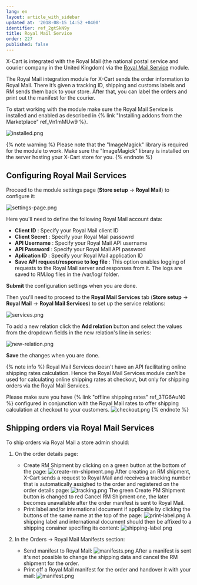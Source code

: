 ```yaml
---
lang: en
layout: article_with_sidebar
updated_at: '2018-08-15 14:52 +0400'
identifier: ref_2gtSkN9y
title: Royal Mail Service
order: 227
published: false
---
```

X-Cart is integrated with the Royal Mail (the national postal service and courier company in the United Kingdom) via the [Royal Mail Service](https://market.x-cart.com/addons/royal-mail-service.html "Royal Mail Service") module.

The Royal Mail integration module for X-Cart sends the order information to Royal Mail. There it’s given a tracking ID, shipping and customs labels and RM sends them back to your store. After that, you can label the orders and print out the manifest for the courier.

To start working with the module make sure the Royal Mail Service is installed and enabled as described in {% link "Installing addons from the Marketplace" ref_Vn1mMUw9 %}.

![installed.png]({{site.baseurl}}/attachments/ref_2gtSkN9y/installed.png)

{% note warning %}
Please note that the "ImageMagick" library is required for the module to work.
Make sure the "ImageMagick" library is installed on the server hosting your X-Cart store for you.
{% endnote %}

## Configuring Royal Mail Services

Proceed to the module settings page (**Store setup** -> **Royal Mail**) to configure it:

![settings-page.png]({{site.baseurl}}/attachments/ref_2gtSkN9y/settings-page.png)

Here you'll need to define the following Royal Mail account data:
* **Client ID** : Specify your Royal Mail client ID
* **Client Secret** : Specify your Royal Mail passowrd
* **API Username** : Specify your Royal Mail API username
* **API Password** : Specify your Royal Mail API password
* **Aplication ID** : Specify your Royal Mail application ID
* **Save API request/response to log file** :  This option enables logging of requests to the Royal Mail server and responses from it. The logs are saved to RM.log files in the <X-Cart>/var/log/ folder. 

**Submit** the configuration settings when you are done. 

Then you'll need to proceed to the **Royal Mail Services** tab (**Store setup** -> **Royal Mail** -> **Royal Mail Services**) to set up the service relations:

![services.png]({{site.baseurl}}/attachments/ref_2gtSkN9y/services.png)

To add a new relation click the **Add relation** button and select the values from the dropdown fields in the new relation's line in series:

![new-relation.png]({{site.baseurl}}/attachments/ref_2gtSkN9y/new-relation.png)

**Save** the changes when you are done.

{% note info %}
Royal Mail Services doesn't have an API facilitating online shipping rates calculation. Hence the Royal Mail Services module can't be used for calculating online shipping rates at checkout, but only for shipping orders via the Royal Mail Services. 

Please make sure you have {% link "offline shipping rates" ref_3TG6AuN0 %} configured in conjunction with the Royal Mail rates to offer shipping calculation at checkout to your customers.
![checkout.png]({{site.baseurl}}/attachments/ref_2gtSkN9y/checkout.png)
{% endnote %}

## Shipping orders via Royal Mail Services

To ship orders via Royal Mail a store admin should:
1. On the order details page:
   * Create RM Shipment by clicking on a green button at the bottom of the page:
     ![create-rm-shipment.png]({{site.baseurl}}/attachments/ref_2gtSkN9y/create-rm-shipment.png)
     After creating an RM shipment, X-Cart sends a request to Royal Mail and receives a tracking number that is automatically assighed to the order and registered on the order details page:
     ![tracking.png]({{site.baseurl}}/attachments/ref_2gtSkN9y/tracking.png)
     The green Create PM Shipment button is changed to red Cancel RM Shipment one, the later becomes unavailable after the order manifest is sent to Royal Mail.
   * Print label and/or international document if applicable by clicking the buttons of the same name at the top of the page:
     ![print-label.png]({{site.baseurl}}/attachments/ref_2gtSkN9y/print-label.png)
     A shipping label and international document should then be affixed to a shipping conainer specifing its content:
     ![shipping-label.png]({{site.baseurl}}/attachments/ref_2gtSkN9y/shipping-label.png)

   
2. In the Orders -> Royal Mail Manifests section:
   * Send manifest to Royal Mail:
     ![manifests.png]({{site.baseurl}}/attachments/ref_2gtSkN9y/manifests.png)
     After a manifest is sent it's not possible to change the shipping data and cancel the RM shipment for the order.
   * Print off a Royal Mail manifest for the order and handover it with your mail:
     ![manifest.png]({{site.baseurl}}/attachments/ref_2gtSkN9y/manifest.png)









